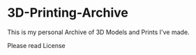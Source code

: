 # 3D-Printing-Archive
This is my personal  Archive of 3D Models and Prints I've made.

Please read License
